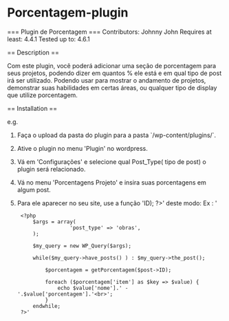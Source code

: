 # Porcentagem-plugin
=== Plugin de Porcentagem ===
Contributors: Johnny John
Requires at least: 4.4.1
Tested up to: 4.6.1


== Description ==

Com este plugin, você poderá adicionar uma seção de porcentagem para seus projetos, podendo dizer em quantos % ele está e em qual tipo de post irá ser utilizado. Podendo usar para mostrar o andamento de projetos, demonstrar suas habilidades em certas áreas, ou qualquer tipo de display que utilize porcentagem.

== Installation ==

e.g.

1. Faça o upload da pasta do plugin para a pasta \`/wp-content/plugins/\`.
2. Ative o plugin no menu 'Plugin' no wordpress.
3. Vá em 'Configurações' e selecione qual Post_Type( tipo de post) o plugin será relacionado.
4. Vá no menu 'Porcentagens Projeto' e insira suas porcentagens em algum post.
5. Para ele aparecer no seu site, use a função '<?php $porcentagem = getPorcentagem($post->ID); ?>' deste modo:
	Ex : '
		
		<?php 			
			$args = array(
						'post_type' => 'obras',
			);

			$my_query = new WP_Query($args);

			while($my_query->have_posts() ) : $my_query->the_post();
			
				$porcentagem = getPorcentagem($post->ID);

				foreach ($porcentagem['item'] as $key => $value) {
					echo $value['nome'].' - '.$value['porcentagem'].'<br>';
				}
			endwhile;
		?>'
